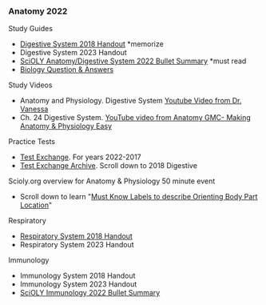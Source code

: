 ###  Anatomy 2022
Study Guides
- [Digestive System 2018 Handout](https://www.soinc.org/sites/default/files/uploaded_files/2018_OVERVIEW_DIGESTIVE_SYSTEM_HANDOUT.pdf) *memorize
- Digestive System 2023 Handout
- [SciOLY Anatomy/Digestive System 2022 Bullet Summary](https://scioly.org/wiki/index.php/Anatomy/Digestive_System) *must read
- [Biology Question & Answers](https://www.biology-questions-and-answers.com/physiology-review.html)

Study Videos
- Anatomy and Physiology. Digestive System [Youtube Video from Dr. Vanessa](https://youtu.be/vq6Ez993j0Q) 
- Ch. 24 Digestive System. [YouTube video from Anatomy GMC- Making Anatomy & Physiology Easy](https://youtu.be/fW1KTOk334s)

Practice Tests
- [Test Exchange](https://scioly.org/tests/). For years 2022-2017
- [Test Exchange Archive](https://scioly.org/wiki/index.php/2018_Test_Exchange). Scroll down to 2018 Digestive

Scioly.org overview for Anatomy & Physiology 50 minute event
- Scroll down to learn "[Must Know Labels to describe Orienting Body Part Location](https://scioly.org/wiki/index.php/Anatomy_and_Physiology)"

Respiratory
- [Respiratory System 2018 Handout](https://www.soinc.org/sites/default/files/uploaded_files/2018_RESPIRATORY_SYSTEM_HANDOUT.pdf)
- Respiratory System 2023 Handout

Immunology
- Immunology System 2018 Handout
- Immunology System 2023 Handout
- [SciOLY Immunology 2022 Bullet Summary](https://scioly.org/wiki/index.php/Anatomy/Immune_System)

 



